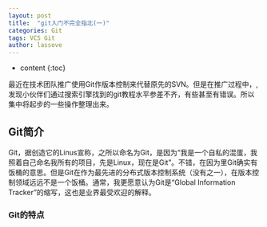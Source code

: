 ```yaml
---
layout: post
title:  "git入门不完全指北(一)"
categories: Git
tags: VCS Git
author: lassove
---
```


* content
{:toc}

最近在技术团队推广使用Git作版本控制来代替原先的SVN。但是在推广过程中，,发现小伙伴们通过搜索引擎找到的git教程水平参差不齐，有些甚至有错误。所以集中将起步的一些操作整理出来。





## Git简介

Git，据创造它的Linus宣称，之所以命名为Git，是因为“我是一个自私的混蛋，我照着自己命名我所有的项目，先是Linux，现在是Git”。不错，在因为里Git确实有饭桶的意思。但是Git在作为最先进的分布式版本控制系统（没有之一），在版本控制领域远远不是一个饭桶。通常，我更愿意认为Git是“Global Information Tracker”的缩写，这也是业界最受欢迎的解释。

### Git的特点






